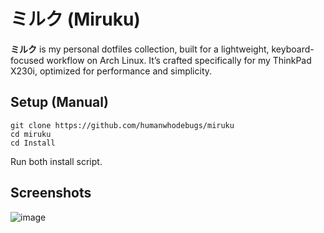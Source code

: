 # ミルク (Miruku)

**ミルク** is my personal dotfiles collection, built for a lightweight, keyboard-focused workflow on Arch Linux. It’s crafted specifically for my ThinkPad X230i, optimized for performance and simplicity.

## Setup (Manual)

```
git clone https://github.com/humanwhodebugs/miruku
cd miruku
cd Install
```

Run both install script.

## Screenshots

![image](https://github.com/user-attachments/assets/427a4745-9277-45b0-8a6d-9ae04b95e45f)
